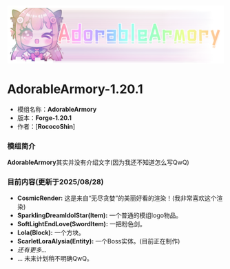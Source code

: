 ![AdorableArmory Logo](./adorablearmory_logo.png)
# AdorableArmory-1.20.1
* 模组名称：**AdorableArmory**
* 版本：**Forge-1.20.1**
* 作者：[**RococoShin**]

### 模组简介
**AdorableArmory**其实并没有介绍文字(因为我还不知道怎么写QwQ)

### 目前内容(更新于2025/08/28)
* **CosmicRender:** 这是来自“无尽贪婪”的美丽好看的渲染！(我非常喜欢这个渲染)
* **SparklingDreamIdolStar(Item):** 一个普通的模组logo物品。
* **SoftLightEndLove(SwordItem):** 一把粉色剑。
* **Lola(Block):** 一个方块。
* **ScarletLoraAlysia(Entity):** 一个Boss实体。(目前正在制作)
* *还有更多...*
* ... 未来计划稍不明确QwQ。
